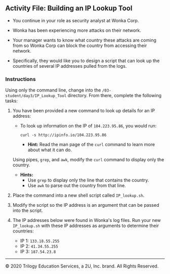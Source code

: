 ## Activity File: Building an IP Lookup Tool  
  
- You continue in your role as security analyst at Wonka Corp.

- Wonka has been experiencing more attacks on their network.

- Your manager wants to know what country these attacks are coming from so Wonka Corp can block the country from accessing their network.

- Specifically, they would like you to design a script that can look up the countries of several IP addresses pulled from the logs.

### Instructions

Using only the command line, change into the `/03-student/day3/IP_Lookup_Tool` directory. From there, complete the following tasks:
  
1. You have been provided a new command to look up details for an IP address:

     - To look up information on the IP of `104.223.95.86`, you would run:  

        `curl -s http://ipinfo.io/104.223.95.86`

       - **Hint:** Read the man page of the `curl` command to learn more about what it can do.

   Using  pipes, `grep`, and `awk`, modify the `curl` command to display only the country.

      - **Hints:**
         - Use `grep` to display only the line that contains the country. 
         - Use `awk` to parse out the country from that line.

  2.  Place the command into a new shell script called `IP_lookup.sh`.

  3.  Modify the script so the IP address is an argument that can be passed into the script.

  4. The IP addresses below were found in Wonka's log files. Run your new  `IP_lookup.sh` with these IP addresses as arguments to determine their countries:
       - IP 1: `133.18.55.255`
       - IP 2: `41.34.55.255`
       - IP 3: `187.54.23.8`

--- 
© 2020 Trilogy Education Services, a 2U, Inc. brand. All Rights Reserved.
